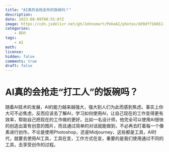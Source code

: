 ```yaml
---
title: "AI真的会抢走你的饭碗吗？"
description: 
date: 2023-08-09T00:55:07Z
image: https://cdn.jsdelivr.net/gh/Johnsmart/PokeAI/photos/dd9dff166513325.6419b1a983667.png
categories:
    - 碎片
tags:
    - AI
math: 
license: 
hidden: false
comments: true
draft: false
---
```


# AI真的会抢走“打工人”的饭碗吗？

随着AI技术的发展，AI的能力越来越强大，强大到人们为此而感到焦虑。事实上你大可不必焦虑，反而应该去了解AI，学习如何使用AI，让自己现在的工作变得更有效率，帮助自己把现在的工作做的更好。比如一名设计师，他完全可以使用AI很快的创造出富有创意的图片，而且通过简单的对话就能做到，不必再去盯着每一个像素进行创作。不论是使用Photoshop，还是Midjourney，这些都是工具，AI时代，就要去使用AI工具，工具在变，工作方式在变，重要的是我们使用通过不同的工具，去享受创作的过程。